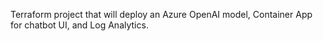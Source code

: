 Terraform project that will deploy an Azure OpenAI model, Container App for chatbot UI, and Log Analytics.

